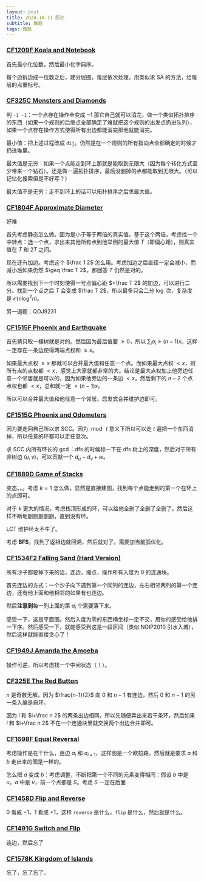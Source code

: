 ```yaml
---
layout: post
title: 2024.10.11 图论
subtitle: 做题
tags: 做题
---
```


### [CF1209F Koala and Notebook](https://www.luogu.com.cn/problem/CF1209F)

首先最小化位数，然后最小化字典序。

每个边拆边成一位数之后，建分层图，每层依次处理，用类似求 SA 的方法，给每层的点重标号。

### [CF325C Monsters and Diamonds](https://www.luogu.com.cn/problem/CF325C)

判 `-1 -1`：一个点存在操作全变成 $-1$ 那它自己就可以消完，做一个类似拓扑排序的东西（如果一个规则的后继点全部确定了难就把这个规则的出发点扔进队列），如果一个点存在操作方式使得所有出边都能消完那他就能消完。

最小值：把上述过程改成 `dij`。仍然是在一个规则的所有指向点全部确定的时候才扔进堆里。

最大值是无穷：如果一个点能走到环上那就是能取到无限大（因为每个转化方式至少带来一个钻石）。还是做一遍拓扑排序，最后没删掉的点都能取到无限大。（可以记忆化搜索但是不好写？）

最大值不是无穷：走不到环上的话可以拓扑排序之后求最大值。

### [CF1804F Approximate Diameter](https://www.luogu.com.cn/problem/CF1804F)

好难

首先考虑静态怎么做。因为是小于等于两倍的真实值，基于这个两倍，考虑找一个中转点：选一个点，求出来其他所有点到他举例的最大值 $T$（即偏心距），则真实值在 $T$ 和 $2T$ 之间。

现在还有加边。考虑这个 $\frac 1 2$ 怎么用。考虑加边之后直径一定会减小，而减小后如果仍然 $\geq \frac T 2$，那回答 $T$ 仍然是对的。

所以需要找到下一个时刻使得一号点偏心距 $<\frac T 2$ 的加边，可以进行二分。找到一个点之后 $T$ 会变成 $\frac T 2$，所以最多只会二分 $\log$ 次，复杂度是 $\mathcal O(n\log^2 n)$。

另一道题：QOJ9231

### [CF1515F Phoenix and Earthquake](https://www.luogu.com.cn/problem/CF1515F)

首先猜只取一棵树就是对的。然后因为最后值要 $\geq 0$，所以 $\sum_i a_i\geq (n-1)x$。这样一定存在一条边使得两端点权和 $\geq x$。

如果最大点权 $\geq x$ 那就可以合并最大值和任意一个点。而如果最大点权 $<x$，则所有点的点权都 $<x$，感觉上大家就都非常的大。结论是最大点权加上他旁边任意一个邻居就是可以的，因为如果他旁边的一条边 $<x$，然后剩下的 $n-2$ 个点点权也都 $<x$，总和就一定 $<(n-1)x$。

所以可以合并最大值和他任意一个邻居。启发式合并维护边即可。

### [CF1515G Phoenix and Odometers](https://www.luogu.com.cn/problem/CF1515G)

因为要走回自己所以求 SCC。因为 $\bmod\;t$ 意义下所以可以走 $t$ 遍把一个东西消掉，所以任意的环都可以走任意次。

求 SCC 内所有环长的 $\gcd$：dfs 的时候标一下在 dfs 树上的深度，然后对于所有非树边 $(u,v)$，可以贡献一个 $d_u-d_v+w$。

### [CF1889D Game of Stacks](https://www.luogu.com.cn/problem/CF1889D)

变态。。。考虑 $k=1$ 怎么做，显然是直接建图，找到每个点能走到的第一个在环上的点即可。

对于 $k$ 更大的情况，考虑栈顶形成的环，可以给他全删了全删了全删了。然后这样不断地删删删删删，直到没有环。

LCT 维护环太不牛了。

考虑 **BFS**，找到了返祖边就回溯，然后就对了。需要加当前弧优化。

### [CF1534F2 Falling Sand (Hard Version)](https://www.luogu.com.cn/problem/CF1534F2)

所有沙子都要掉下来的话，连边，缩点，操作所有入度为 $0$ 的连通块。

首先连边的方式：一个沙子向下遇到第一个同列的连边，左右相邻两列的第一个连边，还有他上面和他相邻的如果有也连边。

然后**注意到**每一列上面的第 $a_i$ 个需要落下来。

感受一下，这是平面图。然后入度为零的东西横坐标一定不交，用你的感受给他排一下序。然后感受一下，就能感受到这是一段区间（类似 NOIP2010 引水入城），然后这样就能直接贪心了！

### [CF1949J Amanda the Amoeba](https://www.luogu.com.cn/problem/CF1949J)

操作可逆，所以考虑找一个中间状态（！）。

### [CF325E The Red Button](https://www.luogu.com.cn/problem/CF325E)

$n$ 是奇数无解，因为 $\frac{n-1}{2}$ 向 $0$ 和 $n-1$ 有连边，然后 $0$ 和 $n-1$ 的另一条入编是自环。

因为 $i$ 和 $i+\frac n 2$ 的两条出边相同，所以先随便弄出来若干条环，然后如果 $i$ 和 $i+\frac n 2$ 不在一个连通块里就交换两个出边合并即可。

### [CF1698F Equal Reversal](https://www.luogu.com.cn/problem/CF1698F)

考虑操作是在干什么，连边 $a_i$ 和 $a_{i+1}$，这样图是一个欧拉路，然后就是要求 $a$ 和 $b$ 走出来的图是一样的。

怎么把 $a$ 变成 $b$：考虑调整，不断把第一个不同的元素变得相同：假设 $b$ 中是 $u$，$a$ 中是 $v$，前一个点都是 $S$。考虑 $S$ 一定在后面

### [CF1458D Flip and Reverse](https://www.luogu.com.cn/problem/CF1458D)

$0$ 看成 $-1$，$1$ 看成 $+1$，这样 `reverse` 是什么，`flip` 是什么，然后就是什么。

### [CF1491G Switch and Flip](https://www.luogu.com.cn/problem/CF1491G)

连边，然后忘了

### [CF1578K Kingdom of Islands](https://www.luogu.com.cn/problem/CF1578K)

忘了，忘了忘了。